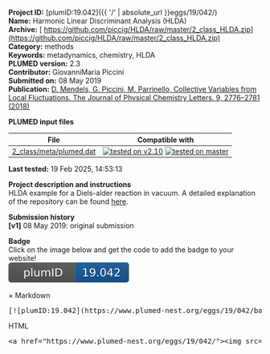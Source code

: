 **Project ID:** [plumID:19.042]({{ '/' | absolute_url }}eggs/19/042/)  
**Name:**  Harmonic Linear Discriminant Analysis (HLDA)  
**Archive:** [ https://github.com/piccig/HLDA/raw/master/2_class_HLDA.zip](https://github.com/piccig/HLDA/raw/master/2_class_HLDA.zip)  
**Category:**  methods  
**Keywords:**  metadynamics, chemistry, HLDA  
**PLUMED version:**  2.3  
**Contributor:**  GiovanniMaria Piccini  
**Submitted on:** 08 May 2019  
**Publication:** [D. Mendels, G. Piccini, M. Parrinello, Collective Variables from Local Fluctuations. The Journal of Physical Chemistry Letters. 9, 2776–2781 (2018)](http://dx.doi.org/10.1021/acs.jpclett.8b00733)  
  
**PLUMED input files**  
  
| File     | Compatible with |  
|:--------:|:--------:|  
| [2_class/meta/plumed.dat](./data/2_class/meta/plumed.dat.md) |  [![tested on v2.10](https://img.shields.io/badge/v2.10-passing-green.svg)](data/2_class/meta/plumed.dat.plumed.stderr) [![tested on master](https://img.shields.io/badge/master-passing-green.svg)](data/2_class/meta/plumed.dat.plumed_master.stderr) |  
  
**Last tested:**  19 Feb 2025, 14:53:13
  
**Project description and instructions**  
HLDA example for a Diels-alder reaction in vacuum. A detailed explanation of the repository can be found [here](https://github.com/piccig/HLDA/blob/master/README.md).

  
**Submission history**  
**[v1]** 08 May 2019: original submission  
  
**Badge**  
Click on the image below and get the code to add the badge to your website!  
<img src="./badge.svg" alt="plumeDnest:19.042" id="myBtn" class="badge">
<div id="myModal" class="modal">
  <div class="modal-content">
    <span class="close">&times;</span>
    Markdown<pre>[![plumID:19.042](https://www.plumed-nest.org/eggs/19/042/badge.svg)](https://www.plumed-nest.org/eggs/19/042/)</pre>
    HTML<pre>&lt;a href="https://www.plumed-nest.org/eggs/19/042/"&gt;&lt;img src="https://www.plumed-nest.org/eggs/19/042/badge.svg" alt="plumID:19.042"&gt;&lt;/a&gt;</pre>
  </div>
</div>
